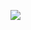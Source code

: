 [![](https://camo.githubusercontent.com/0d6ff0ec2a11aea2bf004628f74f1c62c44ccbef/68747470733a2f2f63646e2e6a7364656c6976722e6e65742f67682f6e696b6b752f776f726b732d6f6e2d6d792d6d616368696e654076302e322e302f62616467652e737667)](https://camo.githubusercontent.com/0d6ff0ec2a11aea2bf004628f74f1c62c44ccbef/68747470733a2f2f63646e2e6a7364656c6976722e6e65742f67682f6e696b6b752f776f726b732d6f6e2d6d792d6d616368696e654076302e322e302f62616467652e737667)
